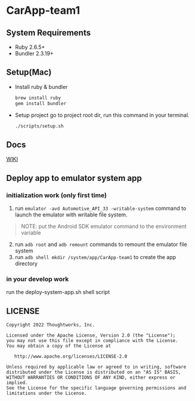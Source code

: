 # CarApp-team1

## System Requirements
* Ruby 2.6.5+
* Bundler 2.3.19+

## Setup(Mac)
- Install ruby & bundler
  ```sh
  brew install ruby
  gem install bundler
  ```
- Setup project
  go to project root dir, run this command in your terminal.
  ```sh
  ./scripts/setup.sh
  ```

## Docs
[WIKI](https://github.com/TW-Smart-CoE/ARK-WIKI)

## Deploy app to emulator system app

### initialization work (only first time)

1. run `emulator -avd Automotive_API_33 -writable-system` command to launch the emulator with writable file system.
> NOTE: put the Android SDK emulator command to the environment variable

2. run `adb root` and `adb remount` commands to remount the emulator file system
3. run `adb shell mkdir /system/app/CarApp-team1` to create the app directory

### in your develop work

run the deploy-system-app.sh shell script

## LICENSE

    Copyright 2022 Thoughtworks, Inc.

    Licensed under the Apache License, Version 2.0 (the "License");
    you may not use this file except in compliance with the License.
    You may obtain a copy of the License at

       http://www.apache.org/licenses/LICENSE-2.0

    Unless required by applicable law or agreed to in writing, software
    distributed under the License is distributed on an "AS IS" BASIS,
    WITHOUT WARRANTIES OR CONDITIONS OF ANY KIND, either express or implied.
    See the License for the specific language governing permissions and
    limitations under the License.
